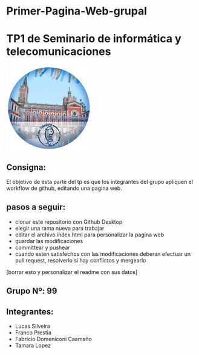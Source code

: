 # Primer-Pagina-Web-grupal
# TP1 de Seminario de informática y telecomunicaciones
![pio Logo](logopio.jpg)
## Consigna:
El objetivo de esta parte del tp es que los integrantes del grupo apliquen el workflow de github, editando una pagina web.
## pasos a seguir:
* clonar este repositorio con Github Desktop
* elegir una rama nueva para trabajar
* editar el archivo index.html para personalizar la pagina web
* guardar las modificaciones
* committear y pushear
* cuando esten satisfechos con las modificaciones deberan efectuar un pull request, resolverlo si hay conflictos y mergearlo



[borrar esto y personalizar el readme con sus datos]

## Grupo Nº: 99
## Integrantes: 
* Lucas Silveira
* Franco Prestia
* Fabricio Domeniconi Caamaño
* Tamara Lopez 
